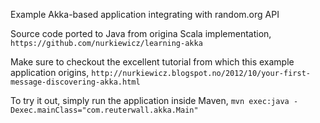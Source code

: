 Example Akka-based application integrating with random.org API

Source code ported to Java from origina Scala implementation,
`https://github.com/nurkiewicz/learning-akka`

Make sure to checkout the excellent tutorial from which this example application origins,
`http://nurkiewicz.blogspot.no/2012/10/your-first-message-discovering-akka.html`

To try it out, simply run the application inside Maven,
`mvn exec:java -Dexec.mainClass="com.reuterwall.akka.Main"`